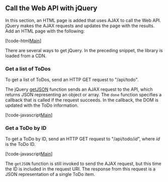 ## Call the Web API with jQuery

In this section, an HTML page is added that uses AJAX to call the Web API. jQuery makes the AJAX requests and updates the page with the results. Add an HTML page with the following:

[!code-html[Main](samples/sample3.html)]

There are several ways to get jQuery. In the preceding snippet, the library is loaded from a CDN.

### Get a list of ToDos

To get a list of ToDos, send an HTTP GET request to &quot;/api/todo&quot;.

The jQuery [getJSON](https://api.jquery.com/jQuery.getJSON/) function sends an AJAX request to the API, which returns JSON representing an object or array. The `done` function specifies a callback that is called if the request succeeds. In the callback, the DOM is updated with the ToDo information.

[!code-javascript[Main](samples/sample4.html)]

### Get a ToDo by ID

To get a ToDo by ID, send an HTTP GET request to &quot;/api/todo/*id*&quot;, where *id* is the ToDo ID.

[!code-javascript[Main](samples/sample5.js)]

The `getJSON` function is still invoked to send the AJAX request, but this time the ID is included in the request URI. The response from this request is a JSON representation of a single ToDo item.
